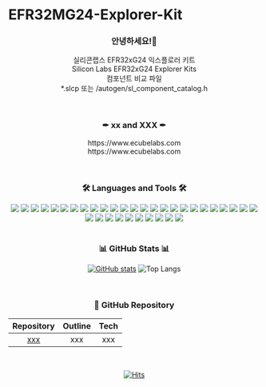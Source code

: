 # EFR32MG24-Explorer-Kit

<h3 align="center">안녕하세요!👋</h3>
<p align="center">실리콘랩스 EFR32xG24 익스플로러 키트<br>
Silicon Labs EFR32xG24 Explorer Kits<br>
컴포넌트 비교 파일 <br>
*.slcp 또는 /autogen/sl_component_catalog.h
</p>

<br>

<h3 align="center">✒ xx and XXX ✒</h3>
<p align="center">https://www.ecubelabs.com<br>https://www.ecubelabs.com</p>

<br>

<h3 align="center">🛠 Languages and Tools 🛠</h3>
<div align="center">
	<img src="https://img.shields.io/badge/Java-ED8B00?style=flat-square&logo=Java&logoColor=white">
	<img src="https://img.shields.io/badge/C-A8B9CC?style=flat-square&logo=C&logoColor=black">
	<img src="https://img.shields.io/badge/C++-00599C?style=flat-square&logo=c%2B%2B&logoColor=white">
	<img src="https://img.shields.io/badge/Python-3776AB?style=flat-square&logo=python&logoColor=white">
	<img src="https://img.shields.io/badge/HTML5-E34F26?style=flat-square&logo=HTML5&logoColor=white">
	<img src="https://img.shields.io/badge/CSS3-1572B6?style=flat-square&logo=CSS3&logoColor=white">
	<img src="https://img.shields.io/badge/JavaScript-F7DF1E?style=flat-square&logo=JavaScript&logoColor=black">
	<img src="https://img.shields.io/badge/jQuery-0769AD?style=flat-square&logo=jQuery&logoColor=white">
	<img src="https://img.shields.io/badge/JSP-007396?style=flat-square&logo=java&logoColor=white">
	<img src="https://img.shields.io/badge/jSoup-51C8FA?style=flat-square&logo=Java&logoColor=white">
	<img src="https://img.shields.io/badge/Selenium-43B02A?style=flat-square&logo=Selenium&logoColor=white">
	<img src="https://img.shields.io/badge/Spring-6DB33F?style=flat-square&logo=Spring&logoColor=white">
  	<img src="https://img.shields.io/badge/Spring%20Boot-6DB33F?style=flat-square&logo=Spring%20Boot&logoColor=white">
	<img src="https://img.shields.io/badge/MyBatis-000000?style=flat-square&logo=mybatis&logoColor=white">
	<img src="https://img.shields.io/badge/JDBC-000000?style=flat-square&logo=Java&logoColor=white">
	<img src="https://img.shields.io/badge/MySQL-4479A1?style=flat-square&logo=MySQL&logoColor=white">
	<img src="https://img.shields.io/badge/Oracle-F80000?style=flat-square&logo=Oracle&logoColor=white">
	<img src="https://img.shields.io/badge/DBeaver-CC6699?style=flat-square&logo=DBeaver&logoColor=white">
	<img src="https://img.shields.io/badge/AWS-232F3E?style=flat-square&logo=Amazon%20AWS&logoColor=white">
 	<img src="https://img.shields.io/badge/R-276DC3?style=flat-square&logo=R&logoColor=white">
	<img src="https://img.shields.io/badge/Git-F05032?style=flat-square&logo=Git&logoColor=white">
	<img src="https://img.shields.io/badge/VSCODE-007ACC?style=flat-square&logo=VisualStudioCode&logoColor=white">
	<img src="https://img.shields.io/badge/Illustrator-FF9A00?style=flat-square&logo=Adobe%20Illustrator&logoColor=white"/>
	<img src="https://img.shields.io/badge/Photoshop-31A8FF?style=flat-square&logo=Adobe%20Photoshop&logoColor=white"/>
	<img src="https://img.shields.io/badge/Premiere%20Pro-9999FF?style=flat-square&logo=Adobe%20Premiere%20Pro&logoColor=white"/>
	<img src="https://img.shields.io/badge/React-61DAFB?style=flat-square&logo=React&logoColor=white">
	<img src="https://img.shields.io/badge/Node.js-339933?style=flat-square&logo=Node.js&logoColor=white">
	<img src="https://img.shields.io/badge/Figma-F24E1E?style=flat-square&logo=Figma&logoColor=white">
	<img src="https://img.shields.io/badge/WSL-0a97f5?style=flat-square&logo=windows&logoColor=white">
	<img src="https://img.shields.io/badge/Linux-000000?style=flat-square&logo=linux&logoColor=white">
	<img src="https://img.shields.io/badge/Ubuntu-E95420?style=flat-square&logo=Ubuntu&logoColor=white">
	<img src="https://img.shields.io/badge/Elasticsearch-005571?style=flat-square&logo=Elasticsearch&logoColor=white">
	<img src="https://img.shields.io/badge/Kibana-005571?style=flat-square&logo=Kibana&logoColor=white">
	<img src="https://img.shields.io/badge/SourceTree-005571?style=flat-square&logo=SourceTree&logoColor=white">
	<img src="https://img.shields.io/badge/Bootstrap-563D7C?style=flat-square&logo=Bootstrap&logoColor=white">
</div>

<br>

<!--
  <img src="https://img.shields.io/badge/Node.js-339933?style=for-the-badge&logo=Node.js&logoColor=white">
  <img src="https://img.shields.io/badge/React-61DAFB?style=for-the-badge&logo=React&logoColor=white">
-->

<h3 align="center">📊 GitHub Stats 📊</h3>
<div align = center>

[![GitHub stats](https://github-readme-stats.vercel.app/api?username=daniel-ecubelabs&show_icons=true&theme=swift&include_all_commits=true)]()
![Top Langs](https://github-readme-stats.vercel.app/api/top-langs/?username=daniel-ecubelabs&theme=swift&layout=compact)

<!--
[![Lee's GitHub stats](https://github-readme-stats.vercel.app/api?username=daniel-ecubelabs&theme=swift&show_icons=true)]() ![Top Langs](https://github-readme-stats.vercel.app/api/top-langs/?username=daniel-ecubelabs&theme=swift&layout=compact)
-->

</div>

<!--
## License
- MetaCode Machine Learning BEGINNER
- MetaCode Python BEGINNER
-->

<br>

<!--
<h3 align="center">👾 xxx 👾</h3>
<div align=center>

[![Solved.ac Profile](http://mazassumnida.wtf/api/v2/generate_badge?boj=isaac_christian)](https://solved.ac/isaac_christian/)
![mazandi profile](http://mazandi.herokuapp.com/api?handle=isaac_christian&theme=warm)

</div>

<br>
-->

<h3 align="center">📂 GitHub Repository</h3>
<div align=center>

|Repository|Outline|Tech|
|:------:|:---:|:---:|
|[xxx](https://github.com/)|xxx|xxx|

</div>

<br>

<div align = center>

[![Hits](https://hits.seeyoufarm.com/api/count/incr/badge.svg?url=https%3A%2F%2Fgithub.com%2Fdaniel-ecubelabs&count_bg=%23162457&title_bg=%23121517&icon=&icon_color=%23E7E7E7&title=hits&edge_flat=true)](https://hits.seeyoufarm.com)

</div>

<!--

<h3 align="center">🎇 Contact 🎇</h3>

[![Tech Blog Badge](http://img.shields.io/badge/-Tech%20blog-black?style=flat-square&logo=github&link=https://isaac-christian.tistory.com/)](https://isaac-christian.tistory.com/)
[![Gmail Badge](https://img.shields.io/badge/Gmail-d14836?style=flat-square&logo=Gmail&logoColor=white&link=mailto:zhzk33@gmail.com)](mailto:zhzk33@gmail.com)
[![Naver Badge](https://img.shields.io/badge/Naver-03C75A?style=flat-square&logo=Naver&logoColor=white&link=mailto:zhzkdkrak@naver.com)](mailto:zhzkdkrak@naver.com)

** xxx/XXX** is a ✨ _special_ ✨ repository because its `README.md` (this file) appears on your GitHub profile.

| [![Solved.ac Profile](http://mazassumnida.wtf/api/v2/generate_badge?boj=isaac_christian)](https://solved.ac/isaac_christian/) |
| ------------- |

### 🤖 About me:

<div align=center>
	<img src="https://capsule-render.vercel.app/api?type=waving&color=auto&height=55&section=header&text=Seungwon's%20Github!&fontSize=30" />	
</div>

<img src="https://img.shields.io/badge/SPSS-FF4500?style=flat-square&logo=IBM&logoColor=white">

- xxx
- xxx

<img src="https://img.shields.io/badge/github-181717?style=for-the-badge&logo=github&logoColor=white">
<img src="https://img.shields.io/badge/aws-232F3E?style=for-the-badge&logo=Amazon aws&logoColor=white">
<img src="https://img.shields.io/badge/JavaScript-F7DF1E?style=for-the-badge&logo=JavaScript&logoColor=white">
<img src="https://img.shields.io/badge/Spring-6DB33F?style=for-the-badge&logo=Spring&logoColor=white">
<img src="https://img.shields.io/badge/HTML5-E34F26?style=for-the-badge&logo=HTML5&logoColor=white">
<img src="https://img.shields.io/badge/CSS3-1572B6?style=for-the-badge&logo=CSS3&logoColor=white"> <br>

Here are some ideas to get you started:

- 🔭 I’m currently working on ...
- 🌱 I’m currently learning ...
- 👯 I’m looking to collaborate on ...
- 🤔 I’m looking for help with ...
- 💬 Ask me about ...
- 📫 How to reach me: ...
- 😄 Pronouns: ...
- ⚡ Fun fact: ...
-->
